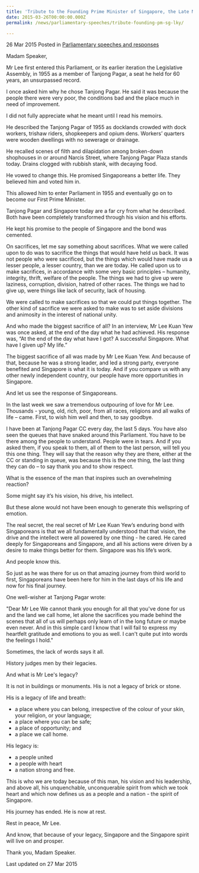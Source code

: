 ```yaml
---
title: 'Tribute to the Founding Prime Minister of Singapore, the Late Mr Lee Kuan Yew, by Senior Minister of State for Law, Indranee Rajah SC'
date: 2015-03-26T00:00:00.000Z
permalink: /news/parliamentary-speeches/tribute-founding-pm-sg-lky/

---
```




26 Mar 2015 Posted in [Parliamentary speeches and responses](/news/parliamentary-speeches)

Madam Speaker,

Mr Lee first entered this Parliament, or its earlier iteration the Legislative Assembly, in 1955 as a member of Tanjong Pagar, a seat he held for 60 years, an unsurpassed record.

I once asked him why he chose Tanjong Pagar.  He said it was because the people there were very poor, the conditions bad and the place much in need of improvement.

I did not fully appreciate what he meant until I read his memoirs.

He described the Tanjong Pagar of 1955 as docklands crowded with dock workers, trishaw riders, shopkeepers and opium dens. Workers’ quarters were wooden dwellings with no sewerage or drainage.

He recalled scenes of filth and dilapidation among broken-down shophouses in or around Narcis Street, where Tanjong Pagar Plaza stands today. Drains clogged with rubbish stank, with decaying food.

He vowed to change this. He promised Singaporeans a better life. They believed him and voted him in.
 
This allowed him to enter Parliament in 1955 and eventually go on to become our First Prime Minister.

Tanjong Pagar and Singapore today are a far cry from what he described. Both have been completely transformed through his vision and his efforts.
 
He kept his promise to the people of Singapore and the bond was cemented.

On sacrifices, let me say something about sacrifices. What we were called upon to do was to sacrifice the things that would have held us back. It was not people who were sacrificed, but the things which would have made us a lesser people, a lesser country, than we are today. He called upon us to make sacrifices, in accordance with some very basic principles – humanity, integrity, thrift, welfare of the people. The things we had to give up were laziness, corruption, division, hatred of other races. The things we had to give up, were things like lack of security, lack of housing.
  
We were called to make sacrifices so that we could put things together. The other kind of sacrifice we were asked to make was to set aside divisions and animosity in the interest of national unity.
 
And who made the biggest sacrifice of all? In an interview, Mr Lee Kuan Yew was once asked, at the end of the day what he had achieved.  His response was, “At the end of the day what have I got? A successful Singapore. What have I given up? My life.”

The biggest sacrifice of all was made by Mr Lee Kuan Yew. And because of that, because he was a strong leader, and led a strong party, everyone benefited and Singapore is what it is today. And if you compare us with any other newly independent country, our people have more opportunities in Singapore.
 
And let us see the response of Singaporeans.

In the last week we saw a tremendous outpouring of love for Mr Lee. Thousands - young, old, rich, poor, from all races, religions and all walks of life – came. First, to wish him well and then, to say goodbye.
 
I have been at Tanjong Pagar CC every day, the last 5 days.  You have also seen the queues that have snaked around this Parliament. You have to be there among the people to understand.  People were in tears. And if you asked them, if you speak to them, all of them to the last person, will tell you this one thing. They will say that the reason why they are there, either at the CC or standing in queue, was because this is the one thing, the last thing they can do – to say thank you and to show respect.

What is the essence of the man that inspires such an overwhelming reaction?
 
Some might say it’s his vision, his drive, his intellect.

But these alone would not have been enough to generate this wellspring of emotion.
 
The real secret, the real secret of Mr Lee Kuan Yew’s enduring bond with Singaporeans is that we all fundamentally understood that that vision, the drive and the intellect were all powered by one thing - he cared. He cared deeply for Singaporeans and Singapore, and all his actions were driven by a desire to make things better for them. Singapore was his life’s work.
  
And people know this.
  
So just as he was there for us on that amazing journey from third world to first, Singaporeans have been here for him in the last days of his life and now for his final journey.
 
One well-wisher at Tanjong Pagar wrote:

"Dear Mr Lee
We cannot thank you enough for all that you've done for us and the land we call home, let alone the sacrifices you made behind the scenes that all of us will perhaps only learn of in the long future or maybe even never. And in this simple card I know that I will fail to express my heartfelt gratitude and emotions to you as well. I can't quite put into words the feelings I hold."
 
Sometimes, the lack of words says it all.
 
History judges men by their legacies.

And what is Mr Lee's legacy?
 
It is not in buildings or monuments. His is not a legacy of brick or stone.

His is a legacy of life and breath:
<ul>
<li>a place where you can belong, irrespective of the colour of your skin, your religion, or your language; </li>
<li>a place where you can be safe; </li>
<li>a place of opportunity; and </li>
<li>a place we call home. </li>
</ul>
 
His legacy is:
<ul>
<li>a people united </li>
<li>a people with heart </li>
<li>a nation strong and free. </li>
</ul>

This is who we are today because of this man, his vision and his leadership, and  above all, his unquenchable, unconquerable spirit from which we took heart and which now defines us as a people and a nation - the spirit of Singapore.
 
His journey has ended. He is now at rest.

Rest in peace, Mr Lee. 
 
And know, that because of your legacy, Singapore and the Singapore spirit will live on and prosper.

Thank you, Madam Speaker.

<p class="right-side-updated">Last updated on 27 Mar 2015</p> 
